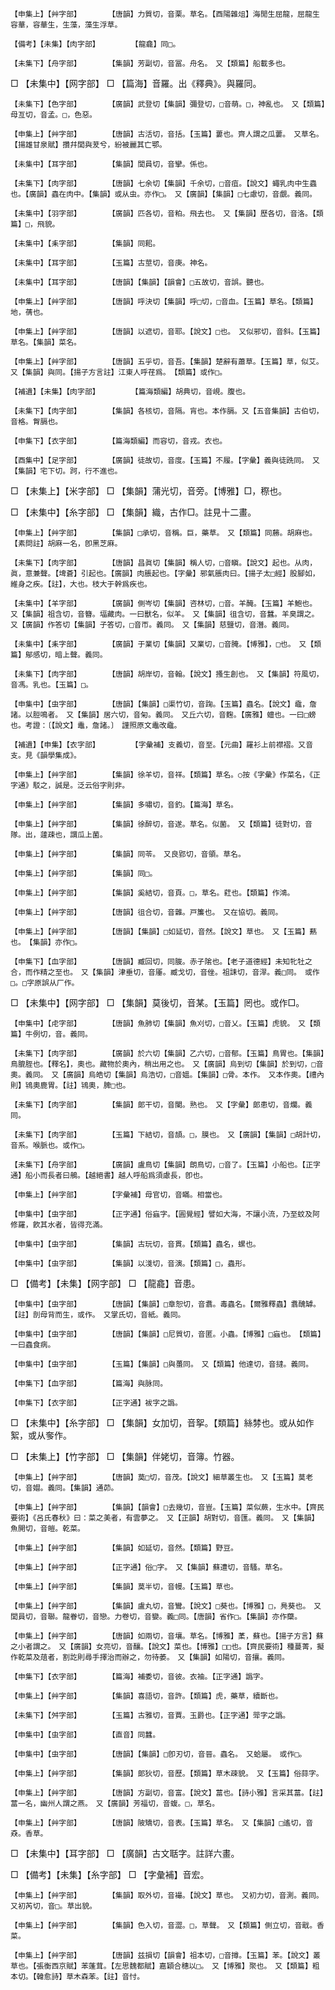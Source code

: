 <!-- { "loadSidebar": true } -->
	【申集上】【艸字部】		【唐韻】力質切，音栗。草名。【酉陽雜俎】海閒生屈龍，屈龍生容華，容華生，生藻，藻生浮草。

	【備考】【未集】【肉字部】		【龍龕】同□。

	【未集下】【舟字部】		【集韻】芳副切，音冨。舟名。　又【類篇】船載多也。

□	【未集中】【网字部】	□	【篇海】音羅。出《釋典》。與羅同。

	【未集下】【色字部】		【廣韻】武登切【集韻】彌登切，□音萌。□，神亂也。　又【類篇】母亙切，音孟。□，色惡。

	【申集上】【艸字部】		【唐韻】古活切，音括。【玉篇】蔞也。齊人謂之瓜蔞。　又草名。【揚雄甘泉賦】攢幷閭與茇兮，紛被麗其亡鄂。

	【未集中】【耳字部】		【集韻】閭員切，音攣。係也。

	【未集下】【肉字部】		【唐韻】七余切【集韻】千余切，□音疽。【說文】蠅乳肉中生蟲也。【廣韻】蟲在肉中。【集韻】或从虫。亦作□。　又【廣韻】【集韻】□七慮切，音覷。義同。

	【未集中】【羽字部】		【廣韻】匹各切，音粕。飛去也。　又【集韻】歷各切，音洛。【類篇】□，飛貌。

	【未集中】【耒字部】		【集韻】同耜。

	【未集中】【耳字部】		【玉篇】古莖切，音庚。神名。

	【未集中】【耳字部】		【唐韻】【集韻】【韻會】□五故切，音誤。聽也。

	【申集上】【艸字部】		【唐韻】呼決切【集韻】呼□切，□音血。【玉篇】草名。【類篇】地，蒨也。

	【申集上】【艸字部】		【唐韻】以遮切，音耶。【說文】□也。　又似邪切，音斜。【玉篇】草名。【集韻】菜名。

	【申集上】【艸字部】		【唐韻】五乎切，音吾。【集韻】楚辭有蕭草。【玉篇】草，似艾。　又【集韻】與同。【揚子方言註】江東人呼荏爲。　【類篇】或作□。

	【補遺】【未集】【肉字部】		【篇海類編】胡典切，音峴。腹也。

	【未集下】【肉字部】		【集韻】各核切，音隔。肓也。本作膈。又【五音集韻】古伯切，音格。胷膈也。

	【申集下】【衣字部】		【篇海類編】而容切，音戎。衣也。

	【酉集中】【足字部】		【廣韻】徒故切，音度。【玉篇】不履。【字彙】義與徒跣同。　又【集韻】宅下切。跒，行不進也。

□	【未集上】【米字部】	□	【集韻】蒲光切，音旁。【博雅】□，穄也。

□	【未集中】【糸字部】	□	【集韻】織，古作□。註見十二畫。

	【申集上】【艸字部】		【集韻】□承切，音稱。巨，藥草。　又【類篇】同蕂。胡麻也。【素問註】胡麻一名，卽黑芝麻。

	【未集下】【肉字部】		【唐韻】昌眞切【集韻】稱人切，□音瞋。【說文】起也。从肉，眞，意兼聲。【埤蒼】引起也。【廣韻】肉脹起也。【字彙】邪氣脹肉曰。【揚子太□經】股腳如，維身之疾。【註】，大也。枝大于幹爲疾也。

	【未集中】【羊字部】		【廣韻】側岑切【集韻】咨林切，□音。羊醃。【玉篇】羊鮑也。　又【集韻】祖含切，音簪。堛藏肉。一曰獸名，似羊。　又【集韻】徂含切，音蠶。羊臭謂之。　又【廣韻】作答切【集韻】子答切，□音帀。義同。　又【集韻】慈鹽切，音潛。義同。

	【未集中】【耒字部】		【廣韻】于業切【集韻】又業切，□音腌。【博雅】，□也。　又【類篇】鄔感切，暗上聲。義同。

	【未集下】【肉字部】		【唐韻】胡岸切，音翰。【說文】搔生創也。　又【集韻】符風切，音馮。乳也。【玉篇】□。

	【申集中】【虫字部】		【唐韻】【集韻】□渠竹切，音踘。【玉篇】蟲名。【說文】鼀，詹諸。以脰鳴者。　又【集韻】居六切，音匊。義同。　又丘六切，音麴。【廣雅】蟺也。一曰□螃也。考證：〔【說文】鼃，詹諸。〕　謹照原文鼃改鼀。 

	【補遺】【申集】【衣字部】		【字彙補】支義切，音至。【元曲】羅衫上前襟褶。又音支。見《韻學集成》。

	【申集上】【艸字部】		【集韻】徐羊切，音祥。【類篇】草名。○按《字彙》作菜名，《正字通》駁之，誠是。泛云俗字則非。

	【申集上】【艸字部】		【集韻】多嘯切，音釣。【篇海】草名。

	【申集上】【艸字部】		【集韻】徐醉切，音遂。草名。似菌。　又【類篇】徒對切，音隊。出，蘧疎也，謂瓜上菌。

	【申集上】【艸字部】		【集韻】同苓。　又良郢切，音領。草名。

	【申集上】【艸字部】		【集韻】同□。

	【申集上】【艸字部】		【集韻】奚結切，音頁。□，草名。葒也。【類篇】作鴻。

	【申集上】【艸字部】		【唐韻】徂合切，音雜。戸簾也。　又在協切。義同。

	【申集上】【艸字部】		【唐韻】【集韻】□如延切，音然。【說文】草也。　又【玉篇】爇也。　【集韻】亦作□。

	【申集下】【血字部】		【唐韻】臧回切，同脧。赤子隂也。【老子道德經】未知牝牡之合，而作精之至也。　又【集韻】津垂切，音厜。臧戈切，音侳。祖誄切，音濢。義□同。　或作□。□字原誤从厂作。

□	【未集中】【网字部】	□	【集韻】莫後切，音某。【玉篇】罔也。或作□。

	【申集中】【虍字部】		【唐韻】魚肺切【集韻】魚刈切，□音乂。【玉篇】虎貌。　又【類篇】牛例切，音。義同。

	【未集下】【肉字部】		【廣韻】於六切【集韻】乙六切，□音郁。【玉篇】鳥胃也。【集韻】鳥膍胵也。【釋名】，奧也。藏物於奧內，稍出用之也。　又【廣韻】烏到切【集韻】於到切，□音奧。義同。　又【廣韻】烏皓切【集韻】烏浩切，□音媼。【集韻】□骨。本作。　又本作奧。【禮內則】鴇奧鹿胃。【註】鴇奧，脾□也。

	【未集下】【肉字部】		【集韻】郞干切，音闌。熟也。　又【字彙】郞患切，音爛。義同。

	【未集下】【肉字部】		【玉篇】下結切，音頡。□，膜也。　又【廣韻】【集韻】□胡計切，音系。喉脈也。或作□。

	【未集下】【舟字部】		【廣韻】盧鳥切【集韻】朗鳥切，□音了。【玉篇】小船也。【正字通】船小而長者曰鵃。【越絕書】越人呼船爲須慮長，卽也。

	【申集上】【艸字部】		【字彙補】母官切，音瞞。相當也。

	【申集中】【虫字部】		【正字通】俗蝱字。【圓覺經】譬如大海，不讓小流，乃至蚊及阿修羅，飮其水者，皆得充滿。

	【申集中】【虫字部】		【集韻】古玩切，音貫。【類篇】蟲名，螺也。

	【申集中】【虫字部】		【集韻】以淺切，音演。【類篇】□，蟲形。

□	【備考】【未集】【网字部】	□	【龍龕】音患。

	【申集中】【虫字部】		【唐韻】【集韻】□章恕切，音翥。毒蟲名。【爾雅釋蟲】翥醜罅。【註】剖母背而生，或作。　又掌氏切，音紙。義同。

	【申集中】【虫字部】		【唐韻】【集韻】□尼質切，音匿。小蟲。【博雅】□蝱也。　【類篇】一曰蟲食病。

	【申集中】【虫字部】		【玉篇】【集韻】□與蠆同。　又【類篇】他達切，音撻。義同。

	【申集下】【血字部】		【篇海】與脉同。

	【申集下】【衣字部】		【正字通】袚字之譌。

□	【未集中】【糸字部】	□	【集韻】女加切，音挐。【類篇】絲棼也。或从如作絮，或从奓作。

□	【未集上】【竹字部】	□	【集韻】伴姥切，音簿。竹器。

	【申集上】【艸字部】		【唐韻】莫□切，音茂。【說文】細草叢生也。　又【玉篇】莫老切，音媢。義同。【集韻】通茆。

	【申集上】【艸字部】		【集韻】【韻會】□去幾切，音豈。【玉篇】菜似蕨，生水中。【齊民要術】《呂氏春秋》曰：菜之美者，有雲夢之。　又【正韻】胡對切，音匯。義同。　又【集韻】魚開切，音皚。乾菜。

	【申集上】【艸字部】		【集韻】如延切，音然。【類篇】野豆。

	【申集上】【艸字部】		【正字通】俗□字。　又【集韻】蘇遭切，音騷。草名。

	【申集上】【艸字部】		【集韻】莫半切，音幔。【玉篇】草也。

	【申集上】【艸字部】		【集韻】盧丸切，音鸞。【說文】□葵也。【博雅】□，鳧葵也。　又閭員切，音聯。龍眷切，音戀。力卷切，音孌。義□同。【唐韻】省作□。【集韻】亦作虊。

	【申集上】【艸字部】		【唐韻】如兩切，音壤。草名。【博雅】葇，蘇也。【揚子方言】蘇之小者謂之。　又【廣韻】女亮切，音釀。【說文】菜也。【博雅】□□也。【齊民要術】種蔓菁，擬作乾菜及葅者，割訖則尋手擇治而辦之，勿待萎。　又【集韻】如陽切，音攘。義同。

	【申集下】【衣字部】		【篇海】補委切，音彼。衣袖。【正字通】譌字。

	【申集上】【艸字部】		【集韻】喜語切，音許。【類篇】虎，藥草，續斷也。

	【未集下】【舛字部】		【玉篇】古雅切，音賈。玉爵也。【正字通】斝字之譌。

	【申集中】【虫字部】		【直音】同蠶。

	【申集中】【虫字部】		【唐韻】【集韻】□卽刃切，音晉。蟲名。　又蛤屬。　或作□。

	【申集上】【艸字部】		【集韻】郞狄切，音歷。【類篇】草木疎貌。　又【玉篇】俗蒜字。

	【申集上】【艸字部】		【唐韻】方副切，音富。【說文】葍也。【詩小雅】言采其葍。【註】葍一名，幽州人謂之燕。　又【廣韻】芳福切，音蝮。□，草名。

	【申集上】【艸字部】		【唐韻】陂矯切，音表。【玉篇】草名。　又【集韻】□遙切，音猋。香草。

□	【未集中】【耳字部】	□	【廣韻】古文聒字。註詳六畫。

□	【備考】【未集】【糸字部】	□	【字彙補】音宏。

	【申集上】【艸字部】		【集韻】取外切，音襊。【說文】草也。　又初力切，音測。義同。　又初芮切，音□。草出貌。

	【申集上】【艸字部】		【集韻】色入切，音澀。□，草聲。　又【類篇】側立切，音戢。香菜。

	【申集上】【艸字部】		【唐韻】兹損切【韻會】祖本切，□音撙。【玉篇】苯。【說文】叢草也。【張衡西京賦】苯蓬茸。【左思魏都賦】嘉穎合穗以□。　又【博雅】聚也。　又【類篇】粗本切。【韓愈詩】草木森苯。【註】音忖。

